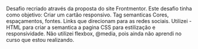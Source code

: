 Desafio recriado através da proposta do site Frontmentor.
Este desafio tinha como objetivo:
Criar um cartão responsivo.
Tag semanticas
Cores, espaçamentos, fontes.
Links que direcionam para as redes sociais.
Utilizei - HTML para criar a semantica a pagina 
CSS para estilização e responsividade. Não utilizei flexbox, @media, pois ainda não aprendi no curso que estou realizando. 
